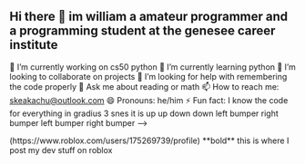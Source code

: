 ## Hi there 👋 im william a amateur programmer and a programming student at the genesee career institute
🔭 I’m currently working on cs50 python
🌱 I’m currently learning python
👯 I’m looking to collaborate on projects
🤔 I’m looking for help with remembering the code properly
💬 Ask me about reading or math
📫 How to reach me: skeakachu@outlook.com
😄 Pronouns:  he/him
⚡ Fun fact: I know the code for everything in gradius 3 snes it is up up down down left bumper right bumper left bumper right bumper -->
<link text>(https://www.roblox.com/users/175269739/profile) **bold** this is where I post my dev stuff on roblox
